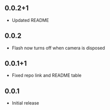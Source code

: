 ## 0.0.2+1

* Updated README

## 0.0.2

* Flash now turns off when camera is disposed 

## 0.0.1+1

* Fixed repo link and README table 

## 0.0.1

* Initial release
